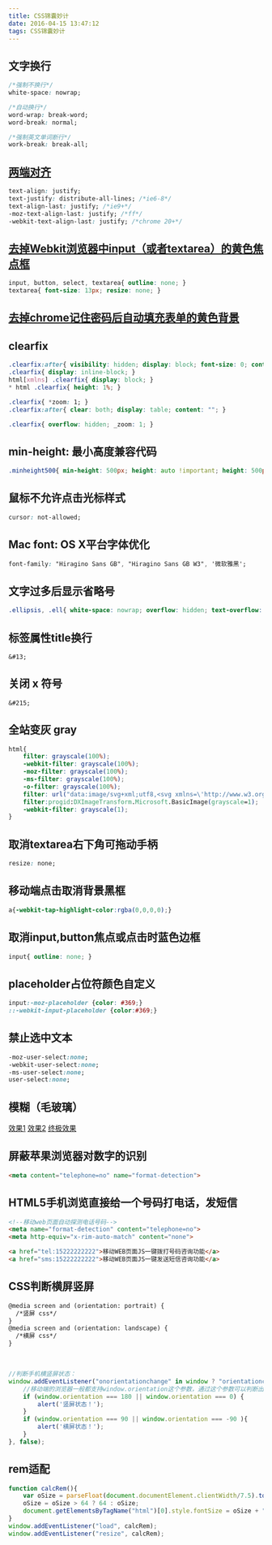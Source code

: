 ```yaml
---
title: CSS锦囊妙计
date: 2016-04-15 13:47:12
tags: CSS锦囊妙计
---
```


## 文字换行

```css
/*强制不换行*/
white-space: nowrap; 

/*自动换行*/
word-wrap: break-word;
word-break: normal;

/*强制英文单词断行*/
work-break: break-all;
```

<!--more-->

## [两端对齐](http://www.cnblogs.com/rubylouvre/archive/2012/11/28/2792504.html)

```css
text-align: justify;
text-justify: distribute-all-lines; /*ie6-8*/
text-align-last: justify; /*ie9+*/
-moz-text-align-last: justify; /*ff*/
-webkit-text-align-last: justify; /*chrome 20+*/
```

## [去掉Webkit浏览器中input（或者textarea）的黄色焦点框](http://www.cnblogs.com/niao/archive/2012/09/07/2674511.html)

```css
input, button, select, textarea{ outline: none; }
textarea{ font-size: 13px; resize: none; }
```

## [去掉chrome记住密码后自动填充表单的黄色背景](http://zcoder.cn/2015/01/14/front-end/chrome-autofill/)

## clearfix

```css
.clearfix:after{ visibility: hidden; display: block; font-size: 0; content: " "; clear: both; height: 0; }
.clearfix{ display: inline-block; }
html[xmlns] .clearfix{ display: block; }
* html .clearfix{ height: 1%; }

.clearfix{ *zoom: 1; }
.clearfix:after{ clear: both; display: table; content: ""; }

.clearfix{ overflow: hidden; _zoom: 1; }
```

## min-height: 最小高度兼容代码

```css
.minheight500{ min-height: 500px; height: auto !important; height: 500px; overflow: visible; }
```

## 鼠标不允许点击光标样式

```css
cursor: not-allowed;
```

## Mac font: OS X平台字体优化

```css
font-family: "Hiragino Sans GB", "Hiragino Sans GB W3", '微软雅黑';
```

## 文字过多后显示省略号

```css
.ellipsis, .ell{ white-space: nowrap; overflow: hidden; text-overflow: ellipsis; }
```

## 标签属性title换行

`&#13;`

## 关闭 x 符号

`&#215;`

## 全站变灰 gray

```css
html{
    filter: grayscale(100%);
    -webkit-filter: grayscale(100%);
    -moz-filter: grayscale(100%);
    -ms-filter: grayscale(100%);
    -o-filter: grayscale(100%);
    filter: url("data:image/svg+xml;utf8,<svg xmlns=\'http://www.w3.org/2000/svg\'><filter id=\'grayscale\'><feColorMatrix type=\'matrix\' values=\'0.3333 0.3333 0.3333 0 0 0.3333 0.3333 0.3333 0 0 0.3333 0.3333 0.3333 0 0 0 0 0 1 0\'/></filter></svg>#grayscale");
    filter:progid:DXImageTransform.Microsoft.BasicImage(grayscale=1);
    -webkit-filter: grayscale(1);
}
```

## 取消textarea右下角可拖动手柄

```css
resize: none;
```

## 移动端点击取消背景黑框

```css
a{-webkit-tap-highlight-color:rgba(0,0,0,0);}
```

## 取消input,button焦点或点击时蓝色边框

```css
input{ outline: none; }
```

## placeholder占位符颜色自定义

```css
input:-moz-placeholder {color: #369;}
::-webkit-input-placeholder {color:#369;}
```

## 禁止选中文本

```css
-moz-user-select:none;
-webkit-user-select:none;
-ms-user-select:none;
user-select:none;
```

## 模糊（毛玻璃）

[效果1](http://www.zhangxinxu.com/wordpress/2013/11/css-svg-image-blur/)
[效果2](http://mao.li/css3-blur-filter-pratice/)
[终极效果](http://codepen.io/ariona/pen/geFIK)


## 屏蔽苹果浏览器对数字的识别

```html
<meta content="telephone=no" name="format-detection">
```

## HTML5手机浏览直接给一个号码打电话，发短信

```html
<!--移动web页面自动探测电话号码-->
<meta name="format-detection" content="telephone=no">
<meta http-equiv="x-rim-auto-match" content="none">

<a href="tel:15222222222">移动WEB页面JS一键拨打号码咨询功能</a>
<a href="sms:15222222222">移动WEB页面JS一键发送短信咨询功能</a>
```

## CSS判断横屏竖屏

```html
@media screen and (orientation: portrait) {
  /*竖屏 css*/
} 
@media screen and (orientation: landscape) {
  /*横屏 css*/
}
```
&nbsp;

```javascript
//判断手机横竖屏状态：
window.addEventListener("onorientationchange" in window ? "orientationchange" : "resize", function() {
    //移动端的浏览器一般都支持window.orientation这个参数，通过这个参数可以判断出手机是处在横屏还是竖屏状态。
    if (window.orientation === 180 || window.orientation === 0) { 
        alert('竖屏状态！');
    } 
    if (window.orientation === 90 || window.orientation === -90 ){ 
        alert('横屏状态！');
    }  
}, false); 
```

## rem适配

```javascript
function calcRem(){
    var oSize = parseFloat(document.documentElement.clientWidth/7.5).toFixed(4);
    oSize = oSize > 64 ? 64 : oSize;
    document.getElementsByTagName("html")[0].style.fontSize = oSize + "px" ;
}
window.addEventListener("load", calcRem);
window.addEventListener("resize", calcRem);
```






